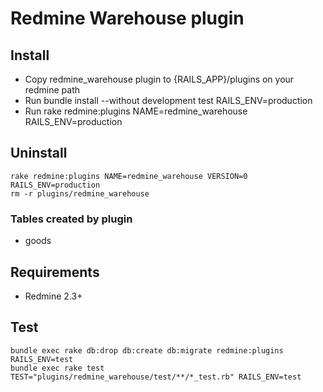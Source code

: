 # Redmine Warehouse plugin

## Install

- Copy redmine_warehouse plugin to {RAILS_APP}/plugins on your redmine path
- Run bundle install --without development test RAILS_ENV=production
- Run rake redmine:plugins NAME=redmine_warehouse RAILS_ENV=production

## Uninstall

```
rake redmine:plugins NAME=redmine_warehouse VERSION=0 RAILS_ENV=production
rm -r plugins/redmine_warehouse
```

### Tables created by plugin

- goods

## Requirements

- Redmine 2.3+

## Test

```
bundle exec rake db:drop db:create db:migrate redmine:plugins RAILS_ENV=test
bundle exec rake test TEST="plugins/redmine_warehouse/test/**/*_test.rb" RAILS_ENV=test
```
